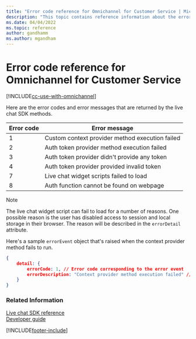 ```yaml
---
title: "Error code reference for Omnichannel for Customer Service | MicrosoftDocs"
description: "This topic contains reference information about the error codes and error messages that are returned when using the live chat SDK methods."
ms.date: 04/04/2022
ms.topic: reference
author: gandhamm
ms.author: mgandham
---
```

# Error code reference for Omnichannel for Customer Service

[!INCLUDE[cc-use-with-omnichannel](../../../includes/cc-use-with-omnichannel.md)]

Here are the error codes and error messages that are returned by the live chat SDK methods.

|Error code|Error message|
|-----|-----|
|1|Custom context provider method execution failed|
|2|Auth token provider method execution failed|
|3|Auth token provider didn't provide any token|
|4|Auth token provider provided invalid token|
|7|Live chat widget scripts failed to load|
|8|Auth function cannot be found on webpage|

> [!Note]
> The live chat widget script can fail to load for a number of reasons. One possible reason is the user has disabled access to session and local storage in their browser. The reason will be described in the `errorDetail` attribute. 

Here's a sample `errorEvent` object that's raised when the context provider method fails to run.

```JSON
{
    detail: {
        errorCode: 1, // Error code corresponding to the error event
        errorDescription: "Context provider method execution failed" // Description of the error
    }
}
```

### Related Information

[Live chat SDK reference](../omnichannel-reference.md)  
[Developer guide](../omnichannel-developer.md)  


[!INCLUDE[footer-include](../../../includes/footer-banner.md)]

